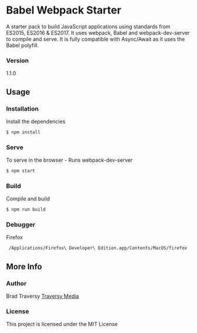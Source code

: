# Babel Webpack Starter

A starter pack to build JavaScript applications using standards from ES2015, ES2016 & ES2017. It uses webpack, Babel and webpack-dev-server to compile and serve. It is fully compatible with Async/Await as it uses the Babel polyfill.

### Version
1.1.0

## Usage

### Installation

Install the dependencies

```sh
$ npm install
```

### Serve
To serve in the browser  - Runs webpack-dev-server

```sh
$ npm start
```

### Build
Compile and build

```sh
$ npm run build
```

### Debugger
Firefox
```sh
 /Applications/Firefox\ Developer\ Edition.app/Contents/MacOS/firefox --start-debugger-server
```

## More Info

### Author

Brad Traversy
[Traversy Media](http://www.traversymedia.com)

### License

This project is licensed under the MIT License